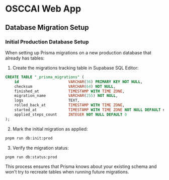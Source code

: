 # OSCCAI Web App

## Database Migration Setup

### Initial Production Database Setup

When setting up Prisma migrations on a new production database that already has tables:

1. Create the migrations tracking table in Supabase SQL Editor:

```sql
CREATE TABLE "_prisma_migrations" (
    id                      VARCHAR(36) PRIMARY KEY NOT NULL,
    checksum                VARCHAR(64) NOT NULL,
    finished_at             TIMESTAMP WITH TIME ZONE,
    migration_name          VARCHAR(255) NOT NULL,
    logs                    TEXT,
    rolled_back_at          TIMESTAMP WITH TIME ZONE,
    started_at              TIMESTAMP WITH TIME ZONE NOT NULL DEFAULT now(),
    applied_steps_count     INTEGER NOT NULL DEFAULT 0
);
```

2. Mark the initial migration as applied:

```bash
pnpm run db:init:prod
```

3. Verify the migration status:

```bash
pnpm run db:status:prod
```

This process ensures that Prisma knows about your existing schema and won't try to recreate tables when running future migrations.

